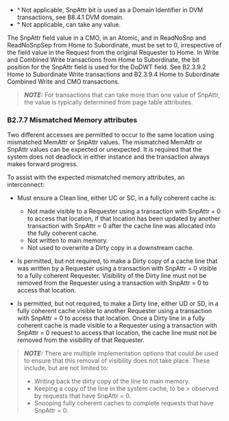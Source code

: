 - ᵃ Not applicable, SnpAttr bit is used as a Domain Identifier in DVM transactions, see B8.4.1 DVM domain.
- ᵇ Not applicable, can take any value.

The SnpAttr field value in a CMO, in an Atomic, and in ReadNoSnp and ReadNoSnpSep from Home to Subordinate, must be set to 0, irrespective of the field value in the Request from the original Requester to Home. In Write and Combined Write transactions from Home to Subordinate, the bit position for the SnpAttr field is used for the DoDWT field. See B2.3.9.2 Home to Subordinate Write transactions and B2.3.9.4 Home to Subordinate Combined Write and CMO transactions.

> **_NOTE:_** For transactions that can take more than one value of SnpAttr, the value is typically determined from page table attributes.

### B2.7.7 Mismatched Memory attributes

Two different accesses are permitted to occur to the same location using mismatched MemAttr or SnpAttr values. The mismatched MemAttr or SnpAttr values can be expected or unexpected. It is required that the system does not deadlock in either instance and the transaction always makes forward progress.

To assist with the expected mismatched memory attributes, an interconnect:

- Must ensure a Clean line, either UC or SC, in a fully coherent cache is:

    - Not made visible to a Requester using a transaction with SnpAttr = 0 to access that location, if that location has been updated by another transaction with SnpAttr = 0 after the cache line was allocated into the fully coherent cache.
    - Not written to main memory.
    - Not used to overwrite a Dirty copy in a downstream cache.

- Is permitted, but not required, to make a Dirty copy of a cache line that was written by a Requester using a transaction with SnpAttr = 0 visible to a fully coherent Requester. Visibility of the Dirty line must not be removed from the Requester using a transaction with SnpAttr = 0 to access that location.
- Is permitted, but not required, to make a Dirty line, either UD or SD, in a fully coherent cache visible to another Requester using a transaction with SnpAttr = 0 to access that location. Once a Dirty line in a fully coherent cache is made visible to a Requester using a transaction with SnpAttr = 0 request to access that location, the cache line must not be removed from the visibility of that Requester.

> **_NOTE:_** There are multiple implementation options that could be used to ensure that this removal of visibility does not take place. These include, but are not limited to:
>
> - Writing back the dirty copy of the line to main memory.
> - Keeping a copy of the line in the system cache, to be > observed by requests that have SnpAttr = 0.
> - Snooping fully coherent caches to complete requests that have SnpAttr = 0.